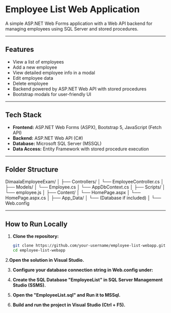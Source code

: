 # Employee List Web Application

A simple ASP.NET Web Forms application with a Web API backend for managing employees using SQL Server and stored procedures.

---

## Features

- View a list of employees
- Add a new employee
- View detailed employee info in a modal
- Edit employee data
- Delete employee
- Backend powered by ASP.NET Web API with stored procedures
- Bootstrap modals for user-friendly UI

---

## Tech Stack

- **Frontend:** ASP.NET Web Forms (ASPX), Bootstrap 5, JavaScript (Fetch API)
- **Backend:** ASP.NET Web API (C#)
- **Database:** Microsoft SQL Server (MSSQL)
- **Data Access:** Entity Framework with stored procedure execution

---

## Folder Structure

DimaalaEmployeeExam/
│
├── Controllers/
│ └── EmployeeController.cs
│
├── Models/
│ └── Employee.cs
│ └── AppDbContext.cs
│
├── Scripts/
│ └── employee.js
│
├── Content/
│ └── HomePage.aspx
│ └── HomePage.aspx.cs
│
├── App_Data/
│ └── (Database if included)
│
└── Web.config


---

## How to Run Locally

1. **Clone the repository:**

   ```bash
   git clone https://github.com/your-username/employee-list-webapp.git
   cd employee-list-webapp

2.**Open the solution in Visual Studio.**

3. **Configure your database connection string in Web.config under:**

   <connectionStrings>
     <add name="DefaultConnection" connectionString="Data Source=.;Initial Catalog=EmployeeList;Integrated Security=True" providerName="System.Data.SqlClient" />
   </connectionStrings>

4. **Create the SQL Database "EmployeeList" in SQL Server Management Studio (SSMS).**

5. **Open the "EmployeeList.sql" and Run it to MSSql.**
  
6. **Build and run the project in Visual Studio (Ctrl + F5).**
